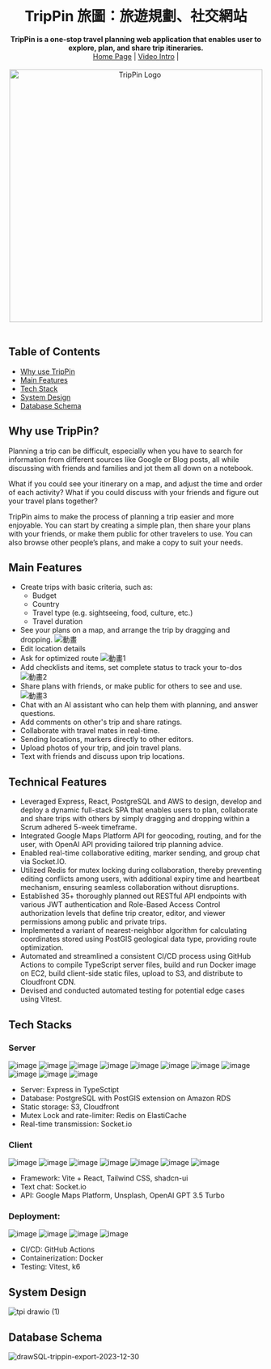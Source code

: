 <div align="center">
  <br>
  <h1> TripPin 旅圖：旅遊規劃、社交網站</h1>
  <strong>TripPin is a one-stop travel planning web application that enables user to explore, plan, and share trip itineraries.</strong>
  <div align="center">
    <a href="https://trip.rickli.shop/">Home Page</a> |
    <a href="https://youtu.be/Ey_vYHgRhOU">Video Intro</a> |
    <br>
    <br>
    <img width="500" alt="TripPin Logo" src="https://github.com/nauish/TripPin/assets/101254647/22ef68e3-9542-4f56-a38a-3687ddeb4304">
</div>
</div>
<br>

## Table of Contents
+ [Why use TripPin](https://github.com/nauish/TripPin?tab=readme-ov-file#why-use-trippin)
+ [Main Features](https://github.com/nauish/TripPin?tab=readme-ov-file#main-features)
+ [Tech Stack](https://github.com/nauish/TripPin?tab=readme-ov-file#tech-stacks)
+ [System Design](https://github.com/nauish/TripPin?tab=readme-ov-file#system-design)
+ [Database Schema](https://github.com/nauish/TripPin?tab=readme-ov-file#database-schema)

## Why use TripPin?

Planning a trip can be difficult, especially when you have to search for information from different sources like Google or Blog posts, all while discussing with friends and families and jot them all down on a notebook.

What if you could see your itinerary on a map, and adjust the time and order of each activity? What if you could discuss with your friends and figure out your travel plans together?

TripPin aims to make the process of planning a trip easier and more enjoyable. You can start by creating a simple plan, then share your plans with your friends, or make them public for other travelers to use. You can also browse other people’s plans, and make a copy to suit your needs.

## Main Features
- Create trips with basic criteria, such as:
  - Budget
  - Country
  - Travel type (e.g. sightseeing, food, culture, etc.)
  - Travel duration
- See your plans on a map, and arrange the trip by dragging and dropping.
  ![動畫](https://github.com/nauish/TripPin/assets/101254647/479851d4-47d7-465e-b755-522432a08a8a)
- Edit location details
- Ask for optimized route
  ![動畫1](https://github.com/nauish/TripPin/assets/101254647/7949eef3-d215-4996-b0f1-c4a389b4ae47)
- Add checklists and items, set complete status to track your to-dos
  ![動畫2](https://github.com/nauish/TripPin/assets/101254647/d383d981-b15e-46d4-a6b9-d3ea530acee1)
- Share plans with friends, or make public for others to see and use.
  ![動畫3](https://github.com/nauish/TripPin/assets/101254647/6081d97e-b71d-4c3e-b26d-8c7a5afe2def)
- Chat with an AI assistant who can help them with planning, and answer questions.
- Add comments on other's trip and share ratings.
- Collaborate with travel mates in real-time.
- Sending locations, markers directly to other editors.
- Upload photos of your trip, and join travel plans.
- Text with friends and discuss upon trip locations.

## Technical Features
- Leveraged Express, React, PostgreSQL and AWS to design, develop and deploy a dynamic full-stack SPA that enables users to plan, collaborate and share trips with others by simply dragging and dropping within a Scrum adhered 5-week timeframe.
- Integrated Google Maps Platform API for geocoding, routing, and  for the user, with OpenAI API providing tailored trip planning advice.
- Enabled real-time collaborative editing, marker sending, and group chat via Socket.IO.
- Utilized Redis for mutex locking during collaboration, thereby preventing editing conflicts among users, with additional expiry time and heartbeat mechanism, ensuring seamless collaboration without disruptions. 
- Established 35+ thoroughly planned out RESTful API endpoints with various JWT authentication and Role-Based Access Control authorization levels that define trip creator, editor, and viewer permissions among public and private trips.
- Implemented a variant of nearest-neighbor algorithm for calculating coordinates stored using PostGIS geological data type, providing route optimization.
- Automated and streamlined a consistent CI/CD process using GitHub Actions to compile TypeScript server files, build and run Docker image on EC2, build client-side static files, upload to S3, and distribute to Cloudfront CDN.
- Devised and conducted automated testing for potential edge cases using Vitest.

## Tech Stacks

### Server

![image](https://img.shields.io/badge/Express%20js-000000?style=for-the-badge&logo=express&logoColor=white)
![image](https://img.shields.io/badge/TypeScript-007ACC?style=for-the-badge&logo=typescript&logoColor=white)
![image](https://img.shields.io/badge/Socket.io-010101?&style=for-the-badge&logo=Socket.io&logoColor=white)
![image](https://img.shields.io/badge/Amazon_AWS-FF9900?style=for-the-badge&logo=amazonaws&logoColor=white)
![image](https://img.shields.io/badge/redis-%23DD0031.svg?&style=for-the-badge&logo=redis&logoColor=white)
![image](https://img.shields.io/badge/PostgreSQL-316192?style=for-the-badge&logo=postgresql&logoColor=white)
![image](https://img.shields.io/badge/JWT-000000?style=for-the-badge&logo=JSON%20web%20tokens&logoColor=white)
![image](https://img.shields.io/badge/Node%20js-339933?style=for-the-badge&logo=nodedotjs&logoColor=white)
![image](https://img.shields.io/badge/Amazon%20EC2-FF9900.svg?style=for-the-badge&logo=Amazon-EC2&logoColor=white)
![image](https://img.shields.io/badge/Amazon%20RDS-527FFF.svg?style=for-the-badge&logo=Amazon-RDS&logoColor=white)
![image](https://img.shields.io/badge/Amazon%20S3-569A31.svg?style=for-the-badge&logo=Amazon-S3&logoColor=white)
- Server: Express in TypeSctipt
- Database: PostgreSQL with PostGIS extension on Amazon RDS
- Static storage: S3, Cloudfront
- Mutex Lock and rate-limiter: Redis on ElastiCache
- Real-time transmission: Socket.io

### Client
![image](https://img.shields.io/badge/React-20232A?style=for-the-badge&logo=react&logoColor=61DAFB)
![image](https://img.shields.io/badge/OpenAI-412991.svg?style=for-the-badge&logo=OpenAI&logoColor=white)
![image](https://img.shields.io/badge/Tailwind_CSS-38B2AC?style=for-the-badge&logo=tailwind-css&logoColor=white)
![image](https://img.shields.io/badge/Google%20Maps-4285F4.svg?style=for-the-badge&logo=Google-Maps&logoColor=white)
![image](https://img.shields.io/badge/shadcn/ui-000000.svg?style=for-the-badge&logo=shadcn/ui&logoColor=white)
![image](https://img.shields.io/badge/Unsplash-000000.svg?style=for-the-badge&logo=Unsplash&logoColor=white)
![image](https://img.shields.io/badge/Vite-646CFF.svg?style=for-the-badge&logo=Vite&logoColor=white)
- Framework: Vite + React, Tailwind CSS, shadcn-ui
- Text chat: Socket.io
- API: Google Maps Platform, Unsplash, OpenAI GPT 3.5 Turbo

### Deployment:
![image](https://img.shields.io/badge/GitHub%20Actions-2088FF.svg?style=for-the-badge&logo=GitHub-Actions&logoColor=white)
![image](https://img.shields.io/badge/Docker-2496ED.svg?style=for-the-badge&logo=Docker&logoColor=white)
![image](https://img.shields.io/badge/Vitest-6E9F18.svg?style=for-the-badge&logo=Vitest&logoColor=white)
![image](https://img.shields.io/badge/k6-7D64FF.svg?style=for-the-badge&logo=k6&logoColor=white)
- CI/CD: GitHub Actions
- Containerization: Docker
- Testing: Vitest, k6

## System Design
![tpi drawio (1)](https://github.com/nauish/TripPin/assets/101254647/3ad05230-00eb-418c-a9fa-3e92b5f1a8da)

## Database Schema
![drawSQL-trippin-export-2023-12-30](https://github.com/nauish/TripPin/assets/101254647/87f1e5e0-6571-44aa-bc24-fe5953ec896a)
